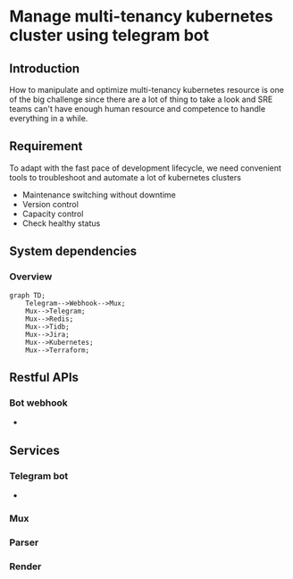# Manage multi-tenancy kubernetes cluster using telegram bot

## Introduction
How to manipulate and optimize multi-tenancy kubernetes resource is one of the 
big challenge since there are a lot of thing to take a look and SRE teams can't
have enough human resource and competence to handle everything in a while.

## Requirement
To adapt with the fast pace of development lifecycle, we need convenient tools
to troubleshoot and automate a lot of kubernetes clusters

- Maintenance switching without downtime
- Version control 
- Capacity control
- Check healthy status

## System dependencies
### Overview

```mermaid
graph TD;
    Telegram-->Webhook-->Mux;
    Mux-->Telegram;
    Mux-->Redis;
    Mux-->Tidb;
    Mux-->Jira;
    Mux-->Kubernetes;
    Mux-->Terraform;
```

## Restful APIs
### Bot webhook
- 

## Services
### Telegram bot
- 
### Mux
### Parser
### Render
